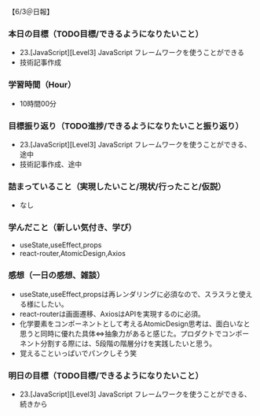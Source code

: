 【6/3＠日報】
### 本日の目標（TODO目標/できるようになりたいこと）
- 23.[JavaScript][Level3] JavaScript フレームワークを使うことができる
- 技術記事作成
### 学習時間（Hour）
- 10時間00分
### 目標振り返り（TODO進捗/できるようになりたいこと振り返り）
- 23.[JavaScript][Level3] JavaScript フレームワークを使うことができる、途中
- 技術記事作成、途中
### 詰まっていること（実現したいこと/現状/行ったこと/仮説）
- なし
### 学んだこと（新しい気付き、学び）
- useState,useEffect,props
- react-router,AtomicDesign,Axios
### 感想（一日の感想、雑談）
- useState,useEffect,propsは再レンダリングに必須なので、スラスラと使える様にしたい。
- react-routerは画面遷移、AxiosはAPIを実現するのに必須。
- 化学要素をコンポーネントとして考えるAtomicDesign思考は、面白いなと思うと同時に優れた具体⇔抽象力があると感じた。プロダクトでコンポーネント分割する際には、5段階の階層分けを実践したいと思う。
- 覚えることいっぱいでパンクしそう笑
### 明日の目標（TODO目標/できるようになりたいこと）
- 23.[JavaScript][Level3] JavaScript フレームワークを使うことができる、続きから
